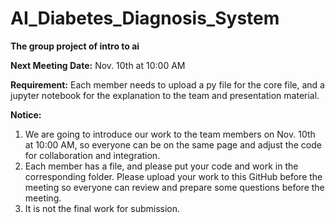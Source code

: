 # AI_Diabetes_Diagnosis_System
<b> The group project of intro to ai</b>

<b>Next Meeting Date:</b> Nov. 10th at 10:00 AM 

<b>Requirement:</b> Each member needs to upload a py file for the core file, and a jupyter notebook for the explanation to the team and presentation material.


<b>Notice:</b> 
  1. We are going to introduce our work to the team members on Nov. 10th at 10:00 AM, so everyone can be on the same page and adjust the code for collaboration and integration.
  2. Each member has a file, and please put your code and work in the corresponding folder. Please upload your work to this GitHub before the meeting so everyone can review and prepare some questions before the meeting.
  3. It is not the final work for submission.
